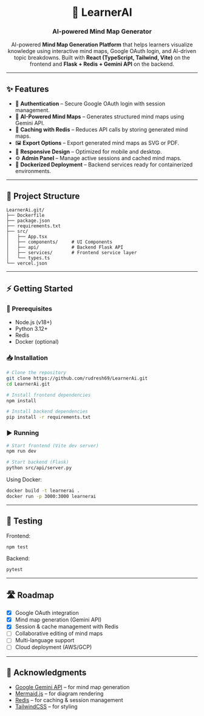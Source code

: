 <div align="center">

# 🚀 LearnerAI

### AI-powered Mind Map Generator

AI-powered **Mind Map Generation Platform** that helps learners visualize knowledge using interactive mind maps, Google OAuth login, and AI-driven topic breakdowns. Built with **React (TypeScript, Tailwind, Vite)** on the frontend and **Flask + Redis + Gemini API** on the backend.

</div>

---

## ✨ Features

* 🔑 **Authentication** – Secure Google OAuth login with session management.
* 🧠 **AI-Powered Mind Maps** – Generates structured mind maps using Gemini API.
* 💾 **Caching with Redis** – Reduces API calls by storing generated mind maps.
* 🖼️ **Export Options** – Export generated mind maps as SVG or PDF.
* 📱 **Responsive Design** – Optimized for mobile and desktop.
* ⚙️ **Admin Panel** – Manage active sessions and cached mind maps.
* 🐳 **Dockerized Deployment** – Backend services ready for containerized environments.

---

## 📂 Project Structure

```plaintext
LearnerAi.git/
├── Dockerfile
├── package.json
├── requirements.txt
├── src/
│   ├── App.tsx
│   ├── components/     # UI Components
│   ├── api/            # Backend Flask API
│   ├── services/       # Frontend service layer
│   └── types.ts
└── vercel.json
```

---

## ⚡ Getting Started

### 🔧 Prerequisites

* Node.js (v18+)
* Python 3.12+
* Redis
* Docker (optional)

### 📥 Installation

```bash
# Clone the repository
git clone https://github.com/rudresh69/LearnerAi.git
cd LearnerAi.git

# Install frontend dependencies
npm install

# Install backend dependencies
pip install -r requirements.txt
```

### ▶️ Running

```bash
# Start frontend (Vite dev server)
npm run dev

# Start backend (Flask)
python src/api/server.py
```

Using Docker:

```bash
docker build -t learnerai .
docker run -p 3000:3000 learnerai
```

---

## 🧪 Testing

Frontend:

```bash
npm test
```

Backend:

```bash
pytest
```

---

## 🛣️ Roadmap

* [x] Google OAuth integration
* [x] Mind map generation (Gemini API)
* [x] Session & cache management with Redis
* [ ] Collaborative editing of mind maps
* [ ] Multi-language support
* [ ] Cloud deployment (AWS/GCP)

---

## 🙌 Acknowledgments

* [Google Gemini API](https://ai.google/) – for mind map generation
* [Mermaid.js](https://mermaid.js.org/) – for diagram rendering
* [Redis](https://redis.io/) – for caching & session management
* [TailwindCSS](https://tailwindcss.com/) – for styling
